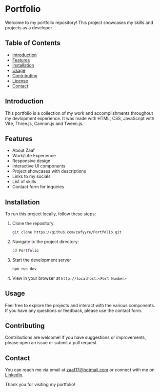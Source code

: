 # Portfolio

Welcome to my portfolio repository! This project showcases my skills and projects as a developer.

## Table of Contents
- [Introduction](#introduction)
- [Features](#features)
- [Installation](#installation)
- [Usage](#usage)
- [Contributing](#contributing)
- [License](#license)
- [Contact](#contact)

## Introduction
This portfolio is a collection of my work and accomplishments throughout my devlopment experience. It was made with HTML, CSS, JavaScript with Vite, Three.js, Cannon.js and Tween.js.

## Features
- About Zaaf
- Work/Life Experience
- Responsive design
- Interactive UI components
- Project showcases with descriptions
- Links to my socials
- List of skills
- Contact form for inquiries

## Installation
To run this project locally, follow these steps:
1. Clone the repository:
   ```bash
   git clone https://github.com/zafyyre/Portfolio.git
   ```
2. Navigate to the project directory:
   ```bash
   cd Portfolio
   ```
3. Start the development server
   ```bash
   npm run dev
   ```
4. View in your browser at `http://localhost:<Port Number>`

## Usage
Feel free to explore the projects and interact with the various components. If you have any questions or feedback, please use the contact form.

## Contributing
Contributions are welcome! If you have suggestions or improvements, please open an issue or submit a pull request.

## Contact
You can reach me via email at [zaaf17@hotmail.com](mailto:zaaf17@hotmail.com) or connect with me on [LinkedIn](https://www.linkedin.com/in/zaafirali11).


Thank you for visiting my portfolio!
